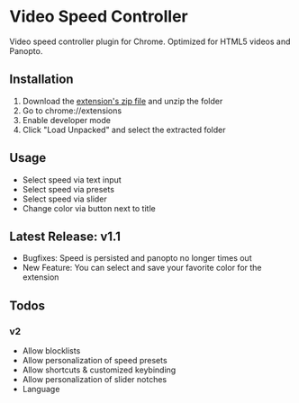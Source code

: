 # Video Speed Controller
Video speed controller plugin for Chrome. Optimized for HTML5 videos and Panopto.

## Installation
1. Download the [extension's zip file](https://github.com/abc22413/video_speed/archive/refs/tags/Release.zip) and unzip the folder
2. Go to chrome://extensions
3. Enable developer mode
4. Click "Load Unpacked" and select the extracted folder

## Usage
- Select speed via text input
- Select speed via presets
- Select speed via slider
- Change color via button next to title

## Latest Release: v1.1
- Bugfixes: Speed is persisted and panopto no longer times out
- New Feature: You can select and save your favorite color for the extension

## Todos


### v2
- Allow blocklists
- Allow personalization of speed presets
- Allow shortcuts & customized keybinding
- Allow personalization of slider notches
- Language
